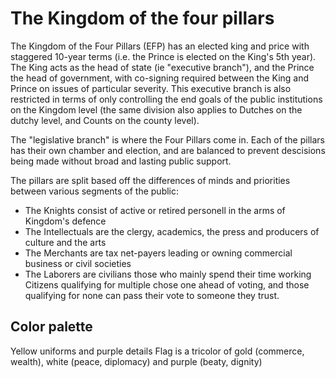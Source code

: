 # The Kingdom of the four pillars

The Kingdom of the Four Pillars (EFP) has an elected king and price with staggered 10-year terms (i.e. the Prince is elected on the King's 5th year). The King acts as the head of state (ie "executive branch"), and the Prince the head of government, with co-signing required between the King and Prince on issues of particular severity. This executive branch is also restricted in terms of only controlling the end goals of the public institutions on the Kingdom level (the same division also applies to Dutches on the dutchy level, and Counts on the county level).

The "legislative branch" is where the Four Pillars come in. Each of the pillars has their own chamber and election, and are balanced to prevent descisions being made without broad and lasting public support.

The pillars are split based off the differences of minds and priorities between various segments of the public:

- The Knights consist of active or retired personell in the arms of Kingdom's defence
- The Intellectuals are the clergy, academics, the press and producers of culture and the arts
- The Merchants are tax net-payers leading or owning commercial business or civil societies
- The Laborers are civilians those who mainly spend their time working
Citizens qualifying for multiple chose one ahead of voting, and those qualifying for none can pass their vote to someone they trust.

## Color palette

Yellow uniforms and purple details
Flag is a tricolor of gold (commerce, wealth), white (peace, diplomacy) and purple (beaty, dignity)
